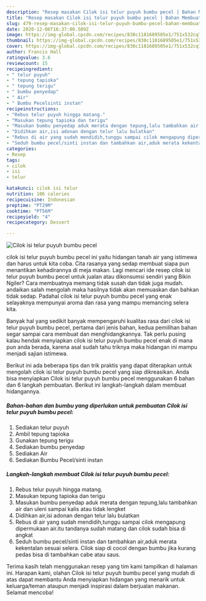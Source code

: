 ```yaml
---
description: "Resep masakan Cilok isi telur puyuh bumbu pecel | Bahan Membuat Cilok isi telur puyuh bumbu pecel Yang Sedap"
title: "Resep masakan Cilok isi telur puyuh bumbu pecel | Bahan Membuat Cilok isi telur puyuh bumbu pecel Yang Sedap"
slug: 479-resep-masakan-cilok-isi-telur-puyuh-bumbu-pecel-bahan-membuat-cilok-isi-telur-puyuh-bumbu-pecel-yang-sedap
date: 2020-12-06T16:37:00.509Z
image: https://img-global.cpcdn.com/recipes/830c1181689505e1/751x532cq70/cilok-isi-telur-puyuh-bumbu-pecel-foto-resep-utama.jpg
thumbnail: https://img-global.cpcdn.com/recipes/830c1181689505e1/751x532cq70/cilok-isi-telur-puyuh-bumbu-pecel-foto-resep-utama.jpg
cover: https://img-global.cpcdn.com/recipes/830c1181689505e1/751x532cq70/cilok-isi-telur-puyuh-bumbu-pecel-foto-resep-utama.jpg
author: Francis Hall
ratingvalue: 3.6
reviewcount: 15
recipeingredient:
- " telur puyuh"
- " tepung tapioka"
- " tepung terigu"
- " bumbu penyedap"
- " Air"
- " Bumbu Pecelsinti instan"
recipeinstructions:
- "Rebus telur puyuh hingga matang."
- "Masukan tepung tapioka dan terigu"
- "Masukan bumbu penyedap aduk merata dengan tepung,lalu tambahkan air dan uleni sampai kalis atau tidak lengket"
- "Didihkan air,isi adonan dengan telur lalu bulatkan"
- "Rebus di air yang sudah mendidih,tunggu sampai cilok mengapung dipermukaan air.itu tandanya sudah matang dan cilok sudah bisa di angkat"
- "Seduh bumbu pecel/sinti instan dan tambahkan air,aduk merata kekentalan sesuai selera. Cilok siap di cocol dengan bumbu jika kurang pedas bisa di tambahkan cabe atau saus."
categories:
- Resep
tags:
- cilok
- isi
- telur

katakunci: cilok isi telur 
nutrition: 106 calories
recipecuisine: Indonesian
preptime: "PT29M"
cooktime: "PT56M"
recipeyield: "4"
recipecategory: Dessert

---
```



![Cilok isi telur puyuh bumbu pecel](https://img-global.cpcdn.com/recipes/830c1181689505e1/751x532cq70/cilok-isi-telur-puyuh-bumbu-pecel-foto-resep-utama.jpg)


cilok isi telur puyuh bumbu pecel ini yaitu hidangan tanah air yang istimewa dan harus untuk kita coba. Cita rasanya yang sedap membuat siapa pun menantikan kehadirannya di meja makan.
Lagi mencari ide resep cilok isi telur puyuh bumbu pecel untuk jualan atau dikonsumsi sendiri yang Bikin Ngiler? Cara membuatnya memang tidak susah dan tidak juga mudah. andaikan salah mengolah maka hasilnya tidak akan memuaskan dan bahkan tidak sedap. Padahal cilok isi telur puyuh bumbu pecel yang enak selayaknya mempunyai aroma dan rasa yang mampu memancing selera kita.



Banyak hal yang sedikit banyak mempengaruhi kualitas rasa dari cilok isi telur puyuh bumbu pecel, pertama dari jenis bahan, kedua pemilihan bahan segar sampai cara membuat dan menghidangkannya. Tak perlu pusing kalau hendak menyiapkan cilok isi telur puyuh bumbu pecel enak di mana pun anda berada, karena asal sudah tahu triknya maka hidangan ini mampu menjadi sajian istimewa.


Berikut ini ada beberapa tips dan trik praktis yang dapat diterapkan untuk mengolah cilok isi telur puyuh bumbu pecel yang siap dikreasikan. Anda bisa menyiapkan Cilok isi telur puyuh bumbu pecel menggunakan 6 bahan dan 6 langkah pembuatan. Berikut ini langkah-langkah dalam membuat hidangannya.

<!--inarticleads1-->

##### Bahan-bahan dan bumbu yang diperlukan untuk pembuatan Cilok isi telur puyuh bumbu pecel:

1. Sediakan  telur puyuh
1. Ambil  tepung tapioka
1. Gunakan  tepung terigu
1. Sediakan  bumbu penyedap
1. Sediakan  Air
1. Sediakan  Bumbu Pecel/sinti instan




<!--inarticleads2-->

##### Langkah-langkah membuat Cilok isi telur puyuh bumbu pecel:

1. Rebus telur puyuh hingga matang.
1. Masukan tepung tapioka dan terigu
1. Masukan bumbu penyedap aduk merata dengan tepung,lalu tambahkan air dan uleni sampai kalis atau tidak lengket
1. Didihkan air,isi adonan dengan telur lalu bulatkan
1. Rebus di air yang sudah mendidih,tunggu sampai cilok mengapung dipermukaan air.itu tandanya sudah matang dan cilok sudah bisa di angkat
1. Seduh bumbu pecel/sinti instan dan tambahkan air,aduk merata kekentalan sesuai selera. Cilok siap di cocol dengan bumbu jika kurang pedas bisa di tambahkan cabe atau saus.




Terima kasih telah menggunakan resep yang tim kami tampilkan di halaman ini. Harapan kami, olahan Cilok isi telur puyuh bumbu pecel yang mudah di atas dapat membantu Anda menyiapkan hidangan yang menarik untuk keluarga/teman ataupun menjadi inspirasi dalam berjualan makanan. Selamat mencoba!
